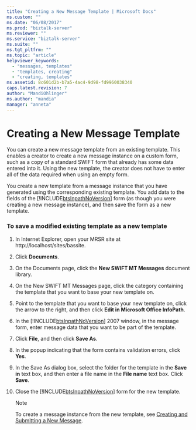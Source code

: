```yaml
---
title: "Creating a New Message Template | Microsoft Docs"
ms.custom: ""
ms.date: "06/08/2017"
ms.prod: "biztalk-server"
ms.reviewer: ""
ms.service: "biztalk-server"
ms.suite: ""
ms.tgt_pltfrm: ""
ms.topic: "article"
helpviewer_keywords: 
  - "messages, templates"
  - "templates, creating"
  - "creating, templates"
ms.assetid: 8c601d2b-b7a5-4ac4-9d98-fd9960038340
caps.latest.revision: 7
author: "MandiOhlinger"
ms.author: "mandia"
manager: "anneta"
---
```

# Creating a New Message Template
You can create a new message template from an existing template. This enables a creator to create a new message instance on a custom form, such as a copy of a standard SWIFT form that already has some data entered into it. Using the new template, the creator does not have to enter all of the data required when using an empty form.  
  
 You create a new template from a message instance that you have generated using the corresponding existing template. You add data to the fields of the [!INCLUDE[btsInpathNoVersion](../../includes/btsinpathnoversion-md.md)] form (as though you were creating a new message instance), and then save the form as a new template.  
  
### To save a modified existing template as a new template  
  
1.  In Internet Explorer, open your MRSR site at http://localhost/sites/bassite.  
  
2.  Click **Documents**.  
  
3.  On the Documents page, click the **New SWIFT MT Messages** document library.  
  
4.  On the New SWIFT MT Messages page, click the category containing the template that you want to base your new template on.  
  
5.  Point to the template that you want to base your new template on, click the arrow to the right, and then click **Edit in Microsoft Office InfoPath**.  
  
6.  In the [!INCLUDE[btsInpathNoVersion](../../includes/btsinpathnoversion-md.md)] 2007 window, in the message form, enter message data that you want to be part of the template.  
  
7.  Click **File**, and then click **Save As**.  
  
8.  In the popup indicating that the form contains validation errors, click **Yes**.  
  
9. In the Save As dialog box, select the folder for the template in the **Save in** text box, and then enter a file name in the **File name** text box. Click **Save**.  
  
10. Close the [!INCLUDE[btsInpathNoVersion](../../includes/btsinpathnoversion-md.md)] form for the new template.  
  
    > [!NOTE]
    >  To create a message instance from the new template, see [Creating and Submitting a New Message](../../adapters-and-accelerators/accelerator-swift/creating-and-submitting-a-new-message.md).